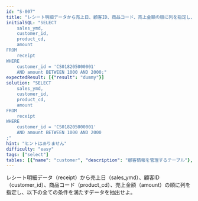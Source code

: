 ```yaml
---
id: "S-007"
title: "レシート明細データから売上日、顧客ID、商品コード、売上金額の順に列を指定し、以下の全ての条件..."
initialSQL: "SELECT
    sales_ymd,
    customer_id,
    product_cd,
    amount
FROM
    receipt
WHERE
    customer_id = 'CS018205000001'
    AND amount BETWEEN 1000 AND 2000;"
expectedResult: [{"result": "dummy"}]
solution: "SELECT
    sales_ymd,
    customer_id,
    product_cd,
    amount
FROM
    receipt
WHERE
    customer_id = 'CS018205000001'
    AND amount BETWEEN 1000 AND 2000
;"
hint: "ヒントはありません"
difficulty: "easy"
tags: ["select"]
tables: [{"name": "customer", "description": "顧客情報を管理するテーブル"}, {"name": "receipt", "description": "レシート明細データを管理するテーブル"}, {"name": "store", "description": "店舗情報を管理するテーブル"}, {"name": "product", "description": "商品情報を管理するテーブル"}, {"name": "category", "description": "カテゴリ情報を管理するテーブル"}]
---
```


レシート明細データ（receipt）から売上日（sales_ymd）、顧客ID（customer_id）、商品コード（product_cd）、売上金額（amount）の順に列を指定し、以下の全ての条件を満たすデータを抽出せよ。